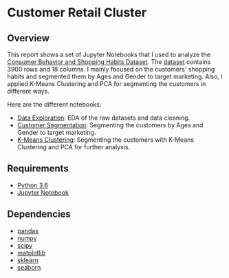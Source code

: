 # Customer Retail Cluster

## Overview

This report shows a set of Jupyter Notebooks that I used to analyze the [Consumer Behavior and Shopping Habits Dataset](https://www.kaggle.com/datasets/zeesolver/consumer-behavior-and-shopping-habits-dataset/data). The [dataset](https://github.com/haewooklee/customer-retail-cluster/blob/main/shopping_behavior_updated.csv) contains 3900 rows and 18 columns. I mainly focused on the customers' shopping habits and segmented them by Ages and Gender to target marketing. Also, I applied K-Means Clustering and PCA for segmenting the customers in different ways. 

Here are the different notebooks:
* [Data Exploration](https://github.com/haewooklee/customer-retail-cluster/blob/main/3%20Data%20Explore.ipynb): EDA of the raw datasets and data cleaning.
* [Customer Segmentation](): Segmenting the customers by Ages and Gender to target marketing.
* [K-Means Clustering](https://github.com/haewooklee/customer-retail-cluster/blob/main/3-Clustering%20and%20marketing.ipynb): Segmenting the customers with K-Means Clustering and PCA for further analysis.


## Requirements

* [Python 3.6](https://www.python.org/downloads/release/python-360/)
* [Jupyter Notebook](http://jupyter.org/)

## Dependencies

* [pandas](https://pandas.pydata.org/)
* [numpy](http://www.numpy.org/)
* [scipy](https://www.scipy.org/)
* [matplotlib](https://matplotlib.org/)
* [sklearn](http://scikit-learn.org/stable/)
* [seaborn](https://seaborn.pydata.org/)
